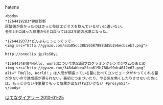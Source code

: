 
hatena

```
<body>
*1264419283*健康診断
尿酸値が高かったのはきっと毎日エビオスを飲んでいるせいに違いない。
去年5キロ減った体重が4キロ戻ってほぼ2年前の水準になった。

*1264419373*どんぶらこっこっでっでー
<img src="http://gyazo.com/ada05cc38b56587888dd5b2e6ecbceb7.png">

http://oneclip.jp/ksS0yL

*1264434840*Hello, worldについて第51回プログラミングシンポジウムのまとめ
<img src="http://gyazo.com/348dabbea2fca619b788a99dc4612e67.png" alt="「Hello, World！」は人間が頑張っている量に比べてコンピュータがやってくれる量が少ないので達成感が得られない。最初につまづいたり、やる気を無くしたりさせないためには、もっと少ない作業量でもっと成果が出なければいけない #prosym51">
</body>
```


[はてなダイアリー 2010-01-25](https://nishiohirokazu.hatenadiary.org/archive/2010/01/25)